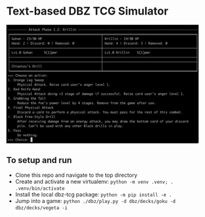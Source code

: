 # Text-based DBZ TCG Simulator

![Screenshot](assets/screenshot.png)

## To setup and run

- Clone this repo and navigate to the top directory
- Create and activate a new virtualenv: `python -m venv .venv; . .venv/bin/activate`
- Install the local dbz-tcg package: `python -m pip install -e .`
- Jump into a game: `python ./dbz/play.py -d dbz/decks/goku -d dbz/decks/vegeta -i`
